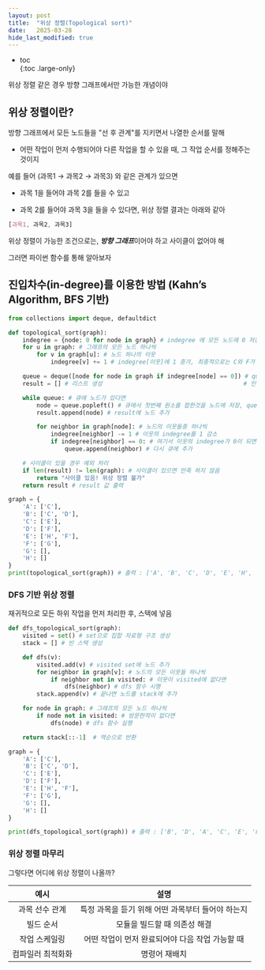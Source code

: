 ```yaml
---
layout: post
title:  "위상 정렬(Topological sort)"
date:   2025-03-28
hide_last_modified: true
---
```


* toc  
{:toc .large-only}

위상 정렬 같은 경우 방향 그래프에서만 가능한 개념이야

## 위상 정렬이란?

방향 그래프에서 모든 노드들을 "선 후 관계"를 지키면서 나열한 순서를 말해

- 어떤 작업이 먼저 수행되어야 다른 작업을 할 수 있을 때, 그 작업 순서를 정해주는 것이지

예를 들어 (과목1 → 과목2 → 과목3) 와 같은 관계가 있으면

- 과목 1을 들어야 과목 2를 들을 수 있고

- 과목 2를 들어야 과목 3을 들을 수 있다면, 위상 정렬 결과는 아래와 같아

~~~css
[과목1, 과목2, 과목3]
~~~

위상 정렬이 가능한 조건으로는, ***방향 그래프***이어야 하고 사이클이 없어야 해

그러면 파이썬 함수를 통해 알아보자

## 진입차수(in-degree)를 이용한 방법 (Kahn’s Algorithm, BFS 기반)

~~~python
from collections import deque, defaultdict

def topological_sort(graph):
    indegree = {node: 0 for node in graph} # indegree 에 모든 노드에 0 저장
    for u in graph: # 그래프의 모든 노드 하나씩
        for v in graph[u]: # 노드 하나의 이웃
            indegree[v] += 1 # indegree[이웃]에 1 증가, 최종적으로는 C와 F가 값이 많다

    queue = deque([node for node in graph if indegree[node] == 0]) # queue라는 데크에 indegree[node] == 0  
    result = [] # 리스트 생성                                        # 인 것들을 추가 (A,B)

    while queue: # 큐에 노드가 있다면
        node = queue.popleft() # 큐에서 첫번째 원소를 팝한것을 노드에 저장, queue -1
        result.append(node) # result에 노드 추가

        for neighbor in graph[node]: # 노드의 이웃들중 하나씩
            indegree[neighbor] -= 1 # 이웃의 indegree를 1 감소
            if indegree[neighbor] == 0: # 여기서 이웃의 indegree가 0이 되면
                queue.append(neighbor) # 다시 큐에 추가

    # 사이클이 있을 경우 예외 처리
    if len(result) != len(graph): # 사이클이 있으면 만족 하지 않음
        return "사이클 있음! 위상 정렬 불가"
    return result # result 값 출력

graph = {
    'A': ['C'],
    'B': ['C', 'D'],
    'C': ['E'],
    'D': ['F'],
    'E': ['H', 'F'],
    'F': ['G'],
    'G': [],
    'H': []
}
print(topological_sort(graph)) # 출력 : ['A', 'B', 'C', 'D', 'E', 'H', 'F', 'G']
~~~

### DFS 기반 위상 정렬

재귀적으로 모든 하위 작업을 먼저 처리한 후, 스택에 넣음

~~~python
def dfs_topological_sort(graph):
    visited = set() # set으로 집합 자료형 구조 생성
    stack = [] # 빈 스택 생성

    def dfs(v):
        visited.add(v) # visited set에 노드 추가 
        for neighbor in graph[v]: # 노드의 모든 이웃들 하나씩
            if neighbor not in visited: # 이웃이 visited에 없다면
                dfs(neighbor) # dfs 함수 시행
        stack.append(v) # 끝나면 노드를 stack에 추가

    for node in graph: # 그래프의 모든 노드 하나씩
        if node not in visited: # 방문한적이 없다면
            dfs(node) # dfs 함수 실행

    return stack[::-1]  # 역순으로 반환

graph = {
    'A': ['C'],
    'B': ['C', 'D'],
    'C': ['E'],
    'D': ['F'],
    'E': ['H', 'F'],
    'F': ['G'],
    'G': [],
    'H': []
}

print(dfs_topological_sort(graph)) # 출력 : ['B', 'D', 'A', 'C', 'E', 'F', 'G', 'H']
~~~

### 위상 정렬 마무리

그렇다면 어디에 위상 정렬이 나올까?

| 예시 | 설명 |
|:---:|:---:|
| 과목 선수 관계 | 특정 과목을 듣기 위해 어떤 과목부터 들어야 하는지 |
| 빌드 순서 | 모듈을 빌드할 때 의존성 해결 |
| 작업 스케일링 | 어떤 작업이 먼저 완료되어야 다음 작업 가능할 때 |
| 컴파일러 최적화화 | 명령어 재배치 |
